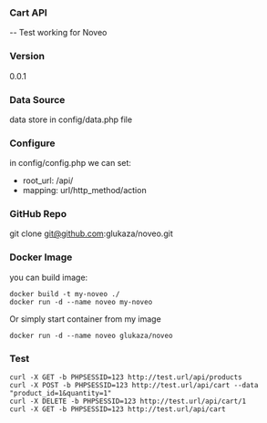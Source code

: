 ### Cart API
-- Test working for Noveo

### Version
0.0.1

### Data Source
data store in config/data.php file

### Configure
in config/config.php we can set:
- root_url:  /api/
- mapping:  url/http_method/action

### GitHub Repo
git clone git@github.com:glukaza/noveo.git

### Docker Image
you can build image:
```
docker build -t my-noveo ./
docker run -d --name noveo my-noveo
```

Or simply start container from my image
```
docker run -d --name noveo glukaza/noveo
```

### Test
```
curl -X GET -b PHPSESSID=123 http://test.url/api/products
curl -X POST -b PHPSESSID=123 http://test.url/api/cart --data "product_id=1&quantity=1"
curl -X DELETE -b PHPSESSID=123 http://test.url/api/cart/1
curl -X GET -b PHPSESSID=123 http://test.url/api/cart
```